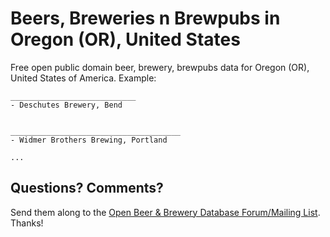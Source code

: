 # Beers, Breweries n Brewpubs in Oregon (OR), United States

Free open public domain beer, brewery, brewpubs data for Oregon (OR), United States of America. Example:


~~~
____________________________
- Deschutes Brewery, Bend


______________________________________
- Widmer Brothers Brewing, Portland

...
~~~



## Questions? Comments?

Send them along to the
[Open Beer & Brewery Database Forum/Mailing List](http://groups.google.com/group/beerdb).
Thanks!
